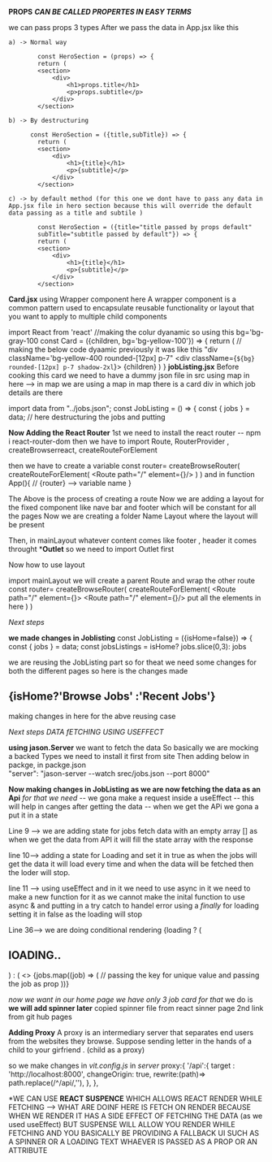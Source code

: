 **PROPS**
**_CAN BE CALLED PROPERTES IN EASY TERMS_**

we can pass props 3 types
After we pass the data in App.jsx like this
<HeroSection 
        title="title passed by props destructure" 
        subTitle="subtitle passed by props"/>

</div>

    a) -> Normal way

            const HeroSection = (props) => {
            return (
            <section>
                <div>
                    <h1>props.title</h1>
                    <p>props.subtitle</p>
                </div>
            </section>

    b) -> By destructuring

          const HeroSection = ({title,subTitle}) => {
            return (
            <section>
                <div>
                    <h1>{title}</h1>
                    <p>{subtitle}</p>
                </div>
            </section>

    c) -> by default method (for this one we dont have to pass any data in App.jsx file in hero section because this will override the default data passing as a title and subtile )

            const HeroSection = ({title="title passed by props default"
            subTitle="subtitle passed by default"}) => {
            return (
            <section>
                <div>
                    <h1>{title}</h1>
                    <p>{subtitle}</p>
                </div>
            </section>

**Card.jsx**
using Wrapper component here 
 A wrapper component is a common pattern used to encapsulate reusable functionality or layout that you want to apply to multiple child components

 import React from 'react'
//making the colur dyanamic so using this bg='bg-gray-100 
const Card = ({children, bg='bg-yellow-100'}) => {
  return (
    // making the below code dyaamic previously it was like this "div className='bg-yellow-400 rounded-[12px] p-7"
    <div className={`${bg} rounded-[12px] p-7 shadow-2xl`}>
      {children}
    </div>
  )
}
**jobListing.jsx**
Before cooking this card  we need to have a dummy json file in src 
using map in here --> in map we are using a map in map there is a card div in which job details are there

import data from "../jobs.json";
const JobListing = () => {
  const { jobs } = data; // here destructuring the jobs and putting 

**Now Adding the React Router**
1st we need to install the react router -- npm i react-router-dom
then we have to import Route, RouterProvider , createBrowserreact, createRouteForElement

then we have to create a variable 
const router= createBrowseRouter(
  createRouteForElement(
    <Route path="/" element={<Home/>}/>
  )
)
and in 
function App(){
<RouterProvider router={router} /> // {router} --> variable name 
}

The Above is the process of creating a route 
Now we are adding a layout  for the fixed component like nave bar and footer which will be constant for all the pages
Now we are creating a folder Name Layout where the layout will be present 

Then,
in mainLayout whatever content comes like footer , header it comes throught ***Outlet**
so we need to  import Outlet first 

Now how to use layout

import mainLayout
we will create a parent Route and wrap the other route
const router= createBrowseRouter(
  createRouteForElement(
    <Route path="/" element={<MainLayout/>}>
      <Route path="/" element={<Home/>}/>
      put all the elements in here 
    </Route>
  )
)

*Next steps*

**we made changes in Joblisting**
const JobListing = ({isHome=false}) => {
  const { jobs } = data;
  const jobsListings = isHome? jobs.slice(0,3): jobs

  we are reusing the JobListing part so for theat we need some changes for both the different pages  so here is the changes made 

  <h2 className="text-center text-3xl font-bold text-indigo-700 mb-3">
          {isHome?'Browse Jobs' :'Recent Jobs'}
        </h2>
making changes in here for the abve reusing case 

*Next steps*
*DATA fETCHING USING USEFFECT*

**using jason.Server** 
we want to fetch the data 
So basically we are mocking a backed Types 
we need to install it first from site 
Then adding  below in packge, in packge.json  
"server": "jason-server --watch srec/jobs.json --port 8000"

**Now making changes in JobListing as we are now fetching the data as an Api**
*for that we need*
  -- we gona make a request inside a  useEffect --  this will help in canges after getting the data 
  -- when we get the APi we gona a put it in a state 

Line 9 --> we are adding state for jobs fetch data  with an empty array []  as when we get the data from API it will fill the state  array with the  response 

line 10--> adding a state for Loading and set it in true as when the jobs will get the data it will load every time and when the data will be fetched then the loder will stop.

line 11 --> using useEffect and in it we need to use async in it we need to make a new function for it as we cannot make the inital function to use async
                      &
and putting in a try catch  to handel error 
using a *finally* for loading setting it in false as the loading will stop

Line 36-->  we are doing conditional rendering
 {loading ? (
            <h2>lOADING..</h2>
          ) : (
            <>
              {jobs.map((job) => (
                // passing the key for unique value and passing the job as prop
                <JobListingCard key={job.id} job={job} />
              ))}

*now we want in our home page we have only 3 job card for that*
we do is 
**we will add spinner later**
copied spinner file from react sinner page 2nd link from git hub pages

**Adding Proxy**
A proxy is an intermediary server that separates end users from the websites they browse. 
Suppose sending letter in the hands of a child to your girfriend . (child as a proxy)

so we make changes in *vit.config.js*
in *server*
proxy:{
      '/api':{
        target : 'http://localhost:8000',
        changeOrigin: true,
        rewrite:(path)=> path.replace(/^\/api/,''),
      },
    },

*WE CAN USE **REACT SUSPENCE** WHICH ALLOWS REACT RENDER WHILE FETCHING --> WHAT ARE DOINF HERE IS FETCH ON RENDER BECAUSE WHEN WE RENDER IT HAS A SIDE EFFECT OF FETCHING THE DATA (as we used useEffect) BUT SUSPENSE WILL ALLOW YOU  RENDER WHILE FETCHING AND YOU BASICALLY BE PROVIDING A FALLBACK UI SUCH AS A SPINNER OR A LOADING TEXT WHAEVER IS PASSED AS A PROP OR AN ATTRIBUTE
